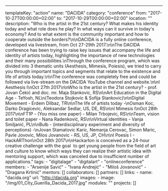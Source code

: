 ---
  templateKey: "action"
  name: "DACIDA"
  category: "conference"
  from: "2017-10-27T00:00:00+02:00"
  to: "2017-10-29T00:00:00+02:00"
  location: ""
  description: "Who is the artist in the 21st century? What makes his identity today and what role does he play? In what ways can it survive in today's economy? And to what extent is the community important and how to cooperate outside the borders?\n\nDACIDA is a fully online conference, developed via livestream, from Oct 27-29th 2017.\n\nThe DACIDA conference has been trying to raise key issues that accompany the life and identity of artists today, highlighting the importance of new technologies and their many possibilities.\nThrough the conference program, which was divided into 3 thematic units (Aesthesis, Mimesis, Poiesis), we tried to carry you through important topics and segments that relate to the existence and life of artists today.\n\nThe conference was completely free and could be followed via live-stream on the DACIDA YouTube channel and website.\n\nI Aesthesis I\nOct 27th 2017\n\nWho is the artist in the 21st century? - prof. Jovan Čekić and doc. mr. Maja Stankovic, RS\n\nArt Education in the Digital Age - TeYosh, NL\n(Teodora Stojkovic & Sofija Stankovic)\n\nDigital Movement - Erdem Dilbaz, TR\n\nThe life of artists today -\nOsman Koc, Darko Dragicevic, Aleksandar Sedlar, US, DE, RS\n\nI Mimesis I\nOct 28th 2017\n\nFT1P - (You miss one paper) - Milan Trbojevic, RS\n\nTeam, vision and toilet paper - Nana Radenković, RS\n\nVirtual identities - Vanja Smiljanić, PL\n\nBulb - (interdisciplinary experiment and diversity of perceptions) -\nJovan Stamatovic Karic, Nemanja Cerovac, Simon Maric, Pavle Jovovic, Milos Jovanovic - RS, US, JP, CH\n\nI Poesis I - HackARThon\nOct 28th 2017\n\nHackarton is conceived as a 24-hour creative challenge with the goal  to get young people from the field of art and culture to know which ways they can realize their artistic idea with mentoring support, which was canceled due to insufficient number of applications."
  tags: 
    - "digitalage"
    - "digitalart"
    - "onlineconference"
  members: 
    - "Arsenije Savić"
    - "Ivana Andrejić"
    - "Miloš Jovanović"
    - "Dragana Krtinić"
  mentors: []
  collaborators: []
  partners: []
  links: 
    - 
      name: "dacida.org"
      url: "http://dacida.org"
  images: 
    - 
      image: "/img/01_City_Guerilla_Dacida_2017.jpg"
  modules: ""
  projects: []
